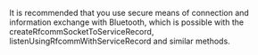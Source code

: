 It is recommended that you use secure means of connection and information exchange with Bluetooth, which is possible
with the createRfcommSocketToServiceRecord, listenUsingRfcommWithServiceRecord and similar methods.
